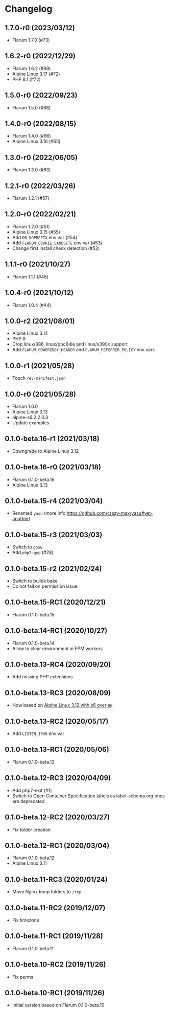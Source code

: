 # Changelog

## 1.7.0-r0 (2023/03/12)

* Flarum 1.7.0 (#73)

## 1.6.2-r0 (2022/12/29)

* Flarum 1.6.2 (#69)
* Alpine Linux 3.17 (#72)
* PHP 8.1 (#72)

## 1.5.0-r0 (2022/09/23)

* Flarum 1.5.0 (#68)

## 1.4.0-r0 (2022/08/15)

* Flarum 1.4.0 (#66)
* Alpine Linux 3.16 (#65)

## 1.3.0-r0 (2022/06/05)

* Flarum 1.3.0 (#63)

## 1.2.1-r0 (2022/03/26)

* Flarum 1.2.1 (#57)

## 1.2.0-r0 (2022/02/21)

* Flarum 1.2.0 (#51)
* Alpine Linux 3.15 (#55)
* Add `DB_NOPREFIX` env var (#54)
* Add `FLARUM_COOKIE_SAMESITE` env var (#53)
* Change first install check detection (#52)

## 1.1.1-r0 (2021/10/27)

* Flarum 1.1.1 (#46)

## 1.0.4-r0 (2021/10/12)

* Flarum 1.0.4 (#44)

## 1.0.0-r2 (2021/08/01)

* Alpine Linux 3.14
* PHP 8
* Drop linux/386, linux/ppc64le and linux/s390x support
* Add `FLARUM_POWEREDBY_HEADER` and `FLARUM_REFERRER_POLICY` env vars

## 1.0.0-r1 (2021/05/28)

* Touch `rev-manifest.json`

## 1.0.0-r0 (2021/05/28)

* Flarum 1.0.0
* Alpine Linux 3.13
* alpine-s6 2.2.0.3
* Update examples

## 0.1.0-beta.16-r1 (2021/03/18)

* Downgrade to Alpine Linux 3.12

## 0.1.0-beta.16-r0 (2021/03/18)

* Flarum 0.1.0-beta.16
* Alpine Linux 3.13

## 0.1.0-beta.15-r4 (2021/03/04)

* Renamed `yasu` (more info https://github.com/crazy-max/yasu#yet-another)

## 0.1.0-beta.15-r3 (2021/03/03)

* Switch to `gosu`
* Add `php7-gmp` (#28)

## 0.1.0-beta.15-r2 (2021/02/24)

* Switch to buildx bake
* Do not fail on permission issue

## 0.1.0-beta.15-RC1 (2020/12/21)

* Flarum 0.1.0-beta.15

## 0.1.0-beta.14-RC1 (2020/10/27)

* Flarum 0.1.0-beta.14
* Allow to clear environment in FPM workers

## 0.1.0-beta.13-RC4 (2020/09/20)

* Add missing PHP extensions

## 0.1.0-beta.13-RC3 (2020/08/09)

* Now based on [Alpine Linux 3.12 with s6 overlay](https://github.com/crazy-max/docker-alpine-s6/)

## 0.1.0-beta.13-RC2 (2020/05/17)

* Add `LISTEN_IPV6` env var

## 0.1.0-beta.13-RC1 (2020/05/06)

* Flarum 0.1.0-beta.13

## 0.1.0-beta.12-RC3 (2020/04/09)

* Add php7-exif (#1)
* Switch to Open Container Specification labels as label-schema.org ones are deprecated

## 0.1.0-beta.12-RC2 (2020/03/27)

* Fix folder creation

## 0.1.0-beta.12-RC1 (2020/03/04)

* Flarum 0.1.0-beta.12
* Alpine Linux 3.11

## 0.1.0-beta.11-RC3 (2020/01/24)

* Move Nginx temp folders to `/tmp`

## 0.1.0-beta.11-RC2 (2019/12/07)

* Fix timezone

## 0.1.0-beta.11-RC1 (2019/11/28)

* Flarum 0.1.0-beta.11

## 0.1.0-beta.10-RC2 (2019/11/26)

* Fix perms

## 0.1.0-beta.10-RC1 (2019/11/26)

* Initial version based on Flarum 0.1.0-beta.10
